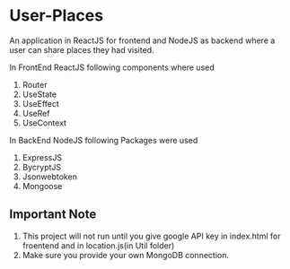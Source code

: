 # User-Places
An application in ReactJS for frontend and NodeJS as backend where a user can share places they had visited.

In FrontEnd ReactJS following components where used
 1. Router
 2. UseState
 3. UseEffect
 4. UseRef
 5. UseContext

In BackEnd NodeJS following Packages were used
 1. ExpressJS
 2. BycryptJS
 3. Jsonwebtoken
 4. Mongoose

## Important Note
1. This project will not run until you give google API key in index.html for froentend and in location.js(in Util folder)
2. Make sure you provide your own MongoDB connection.
